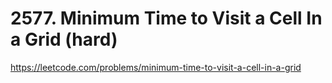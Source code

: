 # 2577. Minimum Time to Visit a Cell In a Grid (hard)

https://leetcode.com/problems/minimum-time-to-visit-a-cell-in-a-grid
